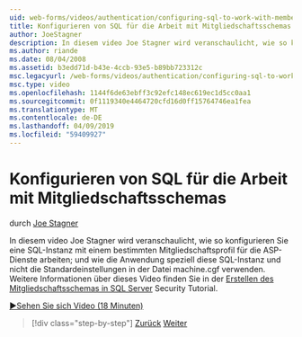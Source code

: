 ```yaml
---
uid: web-forms/videos/authentication/configuring-sql-to-work-with-membership-schemas
title: Konfigurieren von SQL für die Arbeit mit Mitgliedschaftsschemas | Microsoft-Dokumentation
author: JoeStagner
description: In diesem video Joe Stagner wird veranschaulicht, wie so konfigurieren Sie eine SQL-Instanz mit einem bestimmten Mitgliedschaftsprofil für die ASP-Dienste arbeiten; als auch die Anwendung konfigurieren...
ms.author: riande
ms.date: 08/04/2008
ms.assetid: b3edd71d-b43e-4ccb-93e5-b89bb723312c
msc.legacyurl: /web-forms/videos/authentication/configuring-sql-to-work-with-membership-schemas
msc.type: video
ms.openlocfilehash: 1144f6de63ebff3c92efc148ec619ec1d5cc0aa1
ms.sourcegitcommit: 0f1119340e4464720cfd16d0ff15764746ea1fea
ms.translationtype: MT
ms.contentlocale: de-DE
ms.lasthandoff: 04/09/2019
ms.locfileid: "59409927"
---
```

# <a name="configuring-sql-to-work-with-membership-schemas"></a>Konfigurieren von SQL für die Arbeit mit Mitgliedschaftsschemas

durch [Joe Stagner](https://github.com/JoeStagner)

In diesem video Joe Stagner wird veranschaulicht, wie so konfigurieren Sie eine SQL-Instanz mit einem bestimmten Mitgliedschaftsprofil für die ASP-Dienste arbeiten; und wie die Anwendung speziell diese SQL-Instanz und nicht die Standardeinstellungen in der Datei machine.cgf verwenden. Weitere Informationen über dieses Video finden Sie in der [Erstellen des Mitgliedschaftsschemas in SQL Server](../../overview/older-versions-security/membership/creating-the-membership-schema-in-sql-server-vb.md) Security Tutorial.

[&#9654;Sehen Sie sich Video (18 Minuten)](https://channel9.msdn.com/Blogs/ASP-NET-Site-Videos/configuring-sql-to-work-with-membership-schemas)

> [!div class="step-by-step"]
> [Zurück](understanding-aspnet-memberships.md)
> [Weiter](changing-membership-settings-in-the-default-membership-schema.md)
